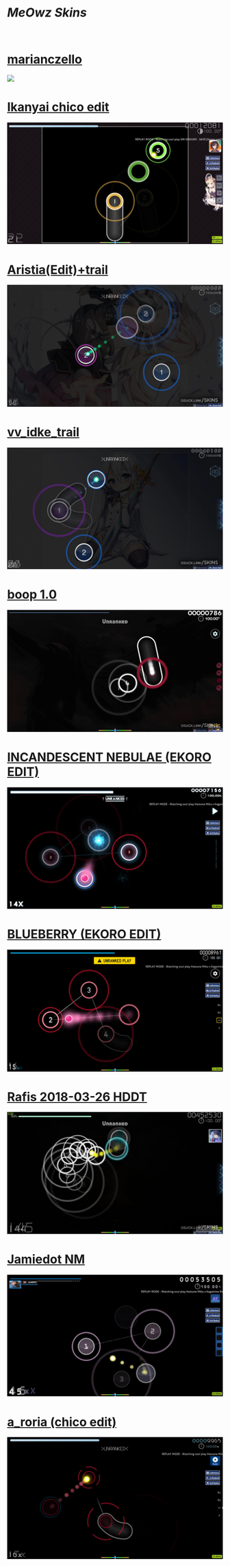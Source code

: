 # ***MeOwz Skins***
<br>

# [marianczello](https://drive.google.com/file/d/1sSNtaZL1Oiop1kUZO2wkSlIMnkdIQKm9/view?usp=sharing)   
<img src="marianczello.jpg">
<br>

# [Ikanyai chico edit](https://mega.nz/folder/dBABXbJA#lAj29ecC2Bv4ZU12Bvafcg)   
<img src="ikanyaichico.jpg">
<br>

# [Aristia(Edit)+trail](https://skins.osuck.net/skins/863?v=0)   
<img src="aristia.jpg">
<br>

# [vv_idke_trail](https://skins.osuck.net/skins/866?v=0)   
<img src="vvidke.jpg">
<br>

# [boop 1.0](https://skins.osuck.net/skins/1671?v=0)   
<img src="boop.jpg">
<br>

# [INCANDESCENT NEBULAE (EKORO EDIT)](https://kaia.s-ul.eu/XYdtIOf3.osk)   
<img src="nebulae.jpg">
<br>

# [BLUEBERRY (EKORO EDIT)](https://kaia.s-ul.eu/1LwQ5LUv.osk)   
<img src="blueberry.jpg">
<br>

# [Rafis 2018-03-26 HDDT](https://skins.osuck.net/skins/166?v=0)   
<img src="rafis.jpg">
<br>

# [Jamiedot NM](https://mega.nz/file/IRJkDbab#XBUdZPAWKJyAJxCA-X01U85jx-BVuGSeaNlTxTe4Hc4)   
<img src="jamiedot.jpg">
<br>

# [a_roria (chico edit)](https://mega.nz/file/lIZFjQrJ#B21osupERVJWx-5weX1qrS_tkpXsRCiVpK2EUeE_TGs)   
<img src="roria.jpg">
<br>
